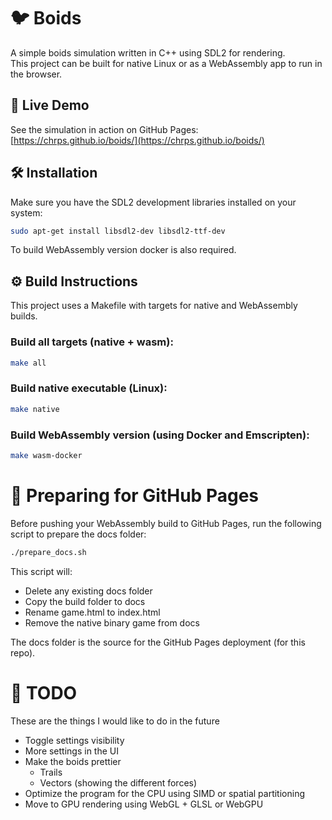 # 🐦 Boids

A simple boids simulation written in C++ using SDL2 for rendering.   
This project can be built for native Linux or as a WebAssembly app to run in the browser.

## 🔗 Live Demo

See the simulation in action on GitHub Pages:  
[https://chrps.github.io/boids/](https://chrps.github.io/boids/)

## 🛠 Installation

Make sure you have the SDL2 development libraries installed on your system:

```bash
sudo apt-get install libsdl2-dev libsdl2-ttf-dev
```

To build WebAssembly version docker is also required.

## ⚙️ Build Instructions

This project uses a Makefile with targets for native and WebAssembly builds.

### Build all targets (native + wasm):   
```bash
make all
```

### Build native executable (Linux):
```bash
make native
```

### Build WebAssembly version (using Docker and Emscripten):
```bash
make wasm-docker
```

# 📁 Preparing for GitHub Pages

Before pushing your WebAssembly build to GitHub Pages, run the following script to prepare the docs folder:
```bash
./prepare_docs.sh
```
This script will:
   * Delete any existing docs folder
   * Copy the build folder to docs
   * Rename game.html to index.html
   * Remove the native binary game from docs

The docs folder is the source for the GitHub Pages deployment (for this repo).

# 📝 TODO

These are the things I would like to do in the future
   * Toggle settings visibility
   * More settings in the UI
   * Make the boids prettier
      * Trails
      * Vectors (showing the different forces)
   * Optimize the program for the CPU using SIMD or spatial partitioning
   * Move to GPU rendering using WebGL + GLSL or WebGPU